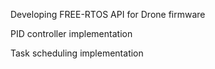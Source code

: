 Developing FREE-RTOS API for Drone firmware 

PID controller implementation

Task scheduling implementation
